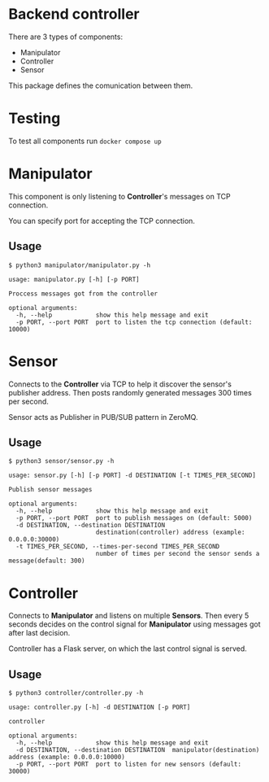 # Backend controller

There are 3 types of components:
- Manipulator
- Controller
- Sensor

This package defines the comunication between them.


# Testing

To test all components run `docker compose up`

# Manipulator

This component is only listening to **Controller**'s messages on TCP connection.

You can specify port for accepting the TCP connection.

## Usage
```
$ python3 manipulator/manipulator.py -h
```
```
usage: manipulator.py [-h] [-p PORT]

Proccess messages got from the controller

optional arguments:
  -h, --help            show this help message and exit
  -p PORT, --port PORT  port to listen the tcp connection (default: 10000)
```

# Sensor

Connects to the **Controller** via TCP to help it discover the sensor's publisher address. Then posts randomly generated messages 300 times per second. 

Sensor acts as Publisher in PUB/SUB pattern in ZeroMQ.

## Usage
```
$ python3 sensor/sensor.py -h
```
```
usage: sensor.py [-h] [-p PORT] -d DESTINATION [-t TIMES_PER_SECOND]

Publish sensor messages

optional arguments:
  -h, --help            show this help message and exit
  -p PORT, --port PORT  port to publish messages on (default: 5000)
  -d DESTINATION, --destination DESTINATION
                        destination(controller) address (example: 0.0.0.0:30000)
  -t TIMES_PER_SECOND, --times-per-second TIMES_PER_SECOND
                        number of times per second the sensor sends a message(default: 300)
```

# Controller

Connects to **Manipulator** and listens on multiple **Sensors**. Then every 5 seconds decides on the control signal for **Manipulator** using messages got after last decision.

Controller has a Flask server, on which the last control signal is served.

## Usage

```
$ python3 controller/controller.py -h
```
```
usage: controller.py [-h] -d DESTINATION [-p PORT]

controller

optional arguments:
  -h, --help            show this help message and exit
  -d DESTINATION, --destination DESTINATION  manipulator(destination) address (example: 0.0.0.0:10000)
  -p PORT, --port PORT  port to listen for new sensors (default: 30000)
```